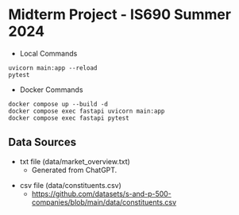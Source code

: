 # Midterm Project - IS690 Summer 2024

- Local Commands
```
uvicorn main:app --reload
pytest
```

- Docker Commands
```
docker compose up --build -d
docker compose exec fastapi uvicorn main:app
docker compose exec fastapi pytest
```

## Data Sources

- txt file (data/market_overview.txt)
    - Generated from ChatGPT.
<p>

- csv file (data/constituents.csv)
    - https://github.com/datasets/s-and-p-500-companies/blob/main/data/constituents.csv
